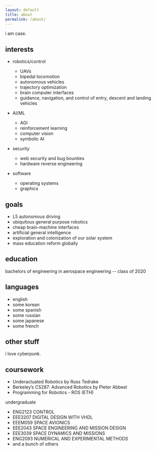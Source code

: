 ```yaml
---
layout: default 
title: about
permalink: /about/
---
```


i am case.

## interests

* robotics/control
    - UAVs
    - bipedal locomotion
    - autonomous vehicles
    - trajectory optimization
    - brain computer interfaces
    - guidance, navigation, and control of entry, descent and landing vehicles

* AI/ML
    - AGI
    - reinforcement learning 
    - computer vision
    - symbolic AI

* security
    - web security and bug bounties
    - hardware reverse engineering

* software
    - operating systems
    - graphics


## goals

* L5 autonomous driving
* ubiquitous general purpose robotics
* cheap brain-machine interfaces
* artificial general intelligence
* exploration and colonization of our solar system
* mass education reform globally


## education

bachelors of engineering in aerospace engineering -- class of 2020

## languages

* english
* some korean
* some spanish
* some russian
* some japanese
* some french

## other stuff

i love cyberpunk.


## coursework

* Underactuated Robotics by Russ Tedrake
* Berkeley’s CS287: Advanced Robotics by Pieter Abbeel
* Programming for Robotics - ROS (ETH)

undergraduate
* ENG2123 CONTROL
* EEE3207 DIGITAL DESIGN WITH VHDL
* EEEM059 SPACE AVIONICS
* EEE2043 SPACE ENGINEERING AND MISSION DESIGN
* EEE3039 SPACE DYNAMICS AND MISSIONS
* ENG2093 NUMERICAL AND EXPERIMENTAL METHODS
* and a bunch of others

